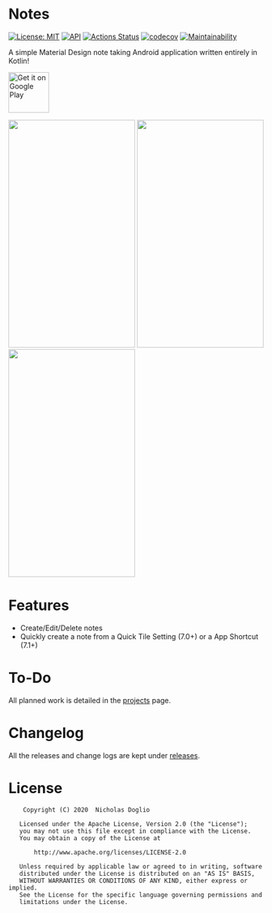 # Notes

[![License: MIT](https://img.shields.io/badge/License-MIT-yellow.svg)](LICENSE)
[![API](https://img.shields.io/badge/API-23%2B-brightgreen.svg?style=flat)](https://android-arsenal.com/api?level=23)
[![Actions Status](https://github.com/WhosNickDoglio/Notes/workflows/Notes/badge.svg)](https://github.com/WhosNickDoglio/Notes/actions)
[![codecov](https://codecov.io/gh/WhosNickDoglio/Notes/branch/coroutines/graph/badge.svg)](https://codecov.io/gh/WhosNickDoglio/Notes)
[![Maintainability](https://api.codeclimate.com/v1/badges/e082a0c3281440e0b48c/maintainability)](https://codeclimate.com/github/WhosNickDoglio/Notes/maintainability)

A simple Material Design note taking Android application written entirely in Kotlin!

<a href="https://play.google.com/store/apps/details?id=com.nicholasdoglio.notes">
    <img alt="Get it on Google Play" height="80" src="https://play.google.com/intl/en_us/badges/images/generic/en_badge_web_generic.png" />
</a>


<img src="https://i.imgur.com/eLiXBD0.png" width="250" height="450"> <img src="https://i.imgur.com/lhMCQ8z.png" width="250" height="450"> <img src="https://i.imgur.com/pfZjgBF.png" width="250" height="450">



# Features 

- Create/Edit/Delete notes 
- Quickly create a note from a Quick Tile Setting (7.0+) or a App Shortcut (7.1+)

# To-Do

All planned work is detailed in the [projects](https://github.com/WhosNickDoglio/Notes/projects) page.

# Changelog

All the releases and change logs are kept under [releases](https://github.com/WhosNickDoglio/Notes/releases).


# License

        Copyright (C) 2020  Nicholas Doglio

       Licensed under the Apache License, Version 2.0 (the "License");
       you may not use this file except in compliance with the License.
       You may obtain a copy of the License at

           http://www.apache.org/licenses/LICENSE-2.0

       Unless required by applicable law or agreed to in writing, software
       distributed under the License is distributed on an "AS IS" BASIS,
       WITHOUT WARRANTIES OR CONDITIONS OF ANY KIND, either express or implied.
       See the License for the specific language governing permissions and
       limitations under the License.